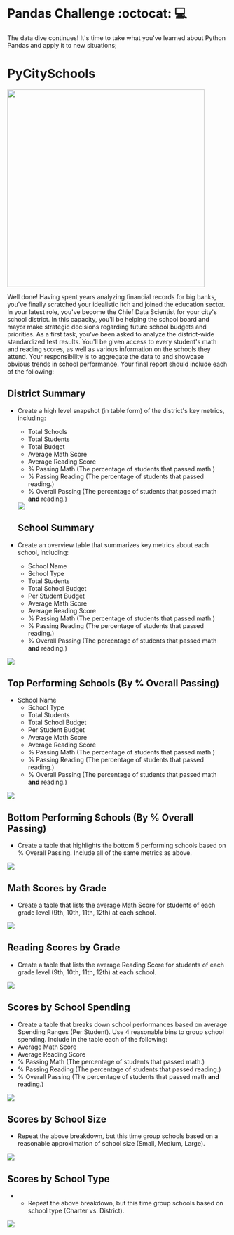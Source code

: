 # Pandas Challenge :octocat: :computer:
The data dive continues! It's time to take what you've learned about Python Pandas and apply it to new situations; 

# PyCitySchools

<p align="justify">

<img height="450" src="https://github.com/JavierSada/pandas-challenge/blob/main/PyCitySchools/Resources/education.png">

Well done! Having spent years analyzing financial records for big banks, you've finally scratched your idealistic itch and joined the education sector. In your latest role, you've become the Chief Data Scientist for your city's school district. In this capacity, you'll be helping the  school board and mayor make strategic decisions regarding future school budgets and priorities.
As a first task, you've been asked to analyze the district-wide standardized test results. You'll be given access to every student's math and reading scores, as well as various information on the schools they attend. Your responsibility is to aggregate the data to and showcase obvious trends in school performance.
Your final report should include each of the following:
</p>

<p align="justify">
 
## District Summary

* Create a high level snapshot (in table form) of the district's key metrics, including:
  * Total Schools
  * Total Students
  * Total Budget
  * Average Math Score
  * Average Reading Score
  * % Passing Math (The percentage of students that passed math.)
  * % Passing Reading (The percentage of students that passed reading.)
  * % Overall Passing (The percentage of students that passed math **and** reading.)
  
  <img src="https://github.com/JavierSada/pandas-challenge/blob/main/PyCitySchools/Resources/High%20Level%20%20snapshot.PNG">
  
  ## School Summary

* Create an overview table that summarizes key metrics about each school, including:
  * School Name
  * School Type
  * Total Students
  * Total School Budget
  * Per Student Budget
  * Average Math Score
  * Average Reading Score
  * % Passing Math (The percentage of students that passed math.)
  * % Passing Reading (The percentage of students that passed reading.)
  * % Overall Passing (The percentage of students that passed math **and** reading.)

 <img src="https://github.com/JavierSada/pandas-challenge/blob/main/PyCitySchools/Resources/School%20Summary.PNG">

## Top Performing Schools (By % Overall Passing)

* School Name
  * School Type
  * Total Students
  * Total School Budget
  * Per Student Budget
  * Average Math Score
  * Average Reading Score
  * % Passing Math (The percentage of students that passed math.)
  * % Passing Reading (The percentage of students that passed reading.)
  * % Overall Passing (The percentage of students that passed math **and** reading.)

 <img src="https://github.com/JavierSada/pandas-challenge/blob/main/PyCitySchools/Resources/Top%20Performing%20Schools.PNG">
 
 ## Bottom Performing Schools (By % Overall Passing)
 
 * Create a table that highlights the bottom 5 performing schools based on % Overall Passing. Include all of the same metrics as above.
 
 <img src="https://github.com/JavierSada/pandas-challenge/blob/main/PyCitySchools/Resources/Bottom%20Performing%20Schools.PNG">
 
  ## Math Scores by Grade
  
  * Create a table that lists the average Math Score for students of each grade level (9th, 10th, 11th, 12th) at each school.
  
  <img src="https://github.com/JavierSada/pandas-challenge/blob/main/PyCitySchools/Resources/Math%20Scores%20by%20Grade.PNG">
  
   ## Reading Scores by Grade
  
  * Create a table that lists the average Reading Score for students of each grade level (9th, 10th, 11th, 12th) at each school.
  
  <img src="https://github.com/JavierSada/pandas-challenge/blob/main/PyCitySchools/Resources/Reading%20Scores%20by%20Grade.PNG">
  
  ## Scores by School Spending
  
  * Create a table that breaks down school performances based on average Spending Ranges (Per Student). Use 4 reasonable bins to group school spending. Include in the table each of the following:
  * Average Math Score
  * Average Reading Score
  * % Passing Math (The percentage of students that passed math.)
  * % Passing Reading (The percentage of students that passed reading.)
  * % Overall Passing (The percentage of students that passed math **and** reading.)

  <img src="https://github.com/JavierSada/pandas-challenge/blob/main/PyCitySchools/Resources/Scores%20by%20School%20Spending.PNG">
  
   ## Scores by School Size
  
  * Repeat the above breakdown, but this time group schools based on a reasonable approximation of school size (Small, Medium, Large).
  
  <img src="https://github.com/JavierSada/pandas-challenge/blob/main/PyCitySchools/Resources/Scores%20by%20School%20Size.PNG">
  
  ## Scores by School Type
  
  * * Repeat the above breakdown, but this time group schools based on school type (Charter vs. District).
  
  <img src="https://github.com/JavierSada/pandas-challenge/blob/main/PyCitySchools/Resources/Scores%20by%20School%20Type.PNG">
  
</p>
